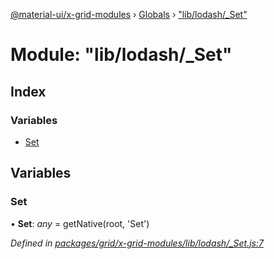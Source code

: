 [@material-ui/x-grid-modules](../README.md) › [Globals](../globals.md) › ["lib/lodash/\_Set"](_lib_lodash__set_.md)

# Module: "lib/lodash/\_Set"

## Index

### Variables

- [Set](_lib_lodash__set_.md#set)

## Variables

### Set

• **Set**: _any_ = getNative(root, 'Set')

_Defined in [packages/grid/x-grid-modules/lib/lodash/\_Set.js:7](https://github.com/mui-org/material-ui-x/blob/a679779/packages/grid/x-grid-modules/lib/lodash/_Set.js#L7)_
